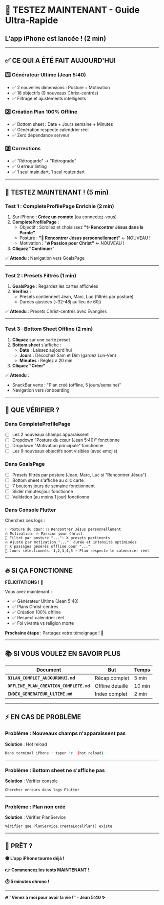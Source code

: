 # 🚀 TESTEZ MAINTENANT - Guide Ultra-Rapide
## L'app iPhone est lancée ! (2 min)

---

## ✅ CE QUI A ÉTÉ FAIT AUJOURD'HUI

### 1️⃣ Générateur Ultime (Jean 5:40)
- ✅ 2 nouvelles dimensions : Posture + Motivation
- ✅ 18 objectifs (9 nouveaux Christ-centrés)
- ✅ Filtrage et ajustements intelligents

### 2️⃣ Création Plan 100% Offline
- ✅ Bottom sheet : Date + Jours semaine + Minutes
- ✅ Génération respecte calendrier réel
- ✅ Zero dépendance serveur

### 3️⃣ Corrections
- ✅ "Rétrogarde" → "Rétrograde"
- ✅ 0 erreur linting
- ✅ 1 seul main.dart, 1 seul router.dart

---

## 🧪 TESTEZ MAINTENANT ! (5 min)

### Test 1 : CompleteProfilePage Enrichie (2 min)

1. Sur iPhone : **Créez un compte** (ou connectez-vous)
2. **CompleteProfilePage** :
   - Objectif : Scrollez et choisissez **"✨ Rencontrer Jésus dans la Parole"**
   - Posture : **"💎 Rencontrer Jésus personnellement"** ← NOUVEAU !
   - Motivation : **"🔥 Passion pour Christ"** ← NOUVEAU !
3. **Cliquez "Continuer"**

✅ **Attendu** : Navigation vers GoalsPage

---

### Test 2 : Presets Filtrés (1 min)

1. **GoalsPage** : Regardez les cartes affichées
2. **Vérifiez** :
   - Presets contiennent Jean, Marc, Luc (filtrés par posture)
   - Durées ajustées (~32-48j au lieu de 60j)

✅ **Attendu** : Presets Christ-centrés avec Évangiles

---

### Test 3 : Bottom Sheet Offline (2 min)

1. **Cliquez** sur une carte preset
2. **Bottom sheet** s'affiche :
   - **Date** : Laissez aujourd'hui
   - **Jours** : Décochez Sam et Dim (gardez Lun-Ven)
   - **Minutes** : Réglez à 20 min
3. **Cliquez "Créer"**

✅ **Attendu** :
- SnackBar verte : "Plan créé (offline, 5 jours/semaine)"
- Navigation vers /onboarding

---

## 🎯 QUE VÉRIFIER ?

### Dans CompleteProfilePage
- [ ] Les 2 nouveaux champs apparaissent
- [ ] Dropdown "Posture du cœur (Jean 5:40)" fonctionne
- [ ] Dropdown "Motivation principale" fonctionne
- [ ] Les 9 nouveaux objectifs sont visibles (avec emojis)

### Dans GoalsPage
- [ ] Presets filtrés par posture (Jean, Marc, Luc si "Rencontrer Jésus")
- [ ] Bottom sheet s'affiche au clic carte
- [ ] 7 boutons jours de semaine fonctionnent
- [ ] Slider minutes/jour fonctionne
- [ ] Validation (au moins 1 jour) fonctionne

### Dans Console Flutter
Cherchez ces logs :
```
💎 Posture du cœur: 💎 Rencontrer Jésus personnellement
🔥 Motivation: 🔥 Passion pour Christ
💎 Filtré par posture "...": X presets pertinents
🔥 Ajusté par motivation "...": durée et intensité optimisées
📖 X passages générés offline pour "..."
📅 Jours sélectionnés: 1,2,3,4,5 → Plan respecte le calendrier réel
```

---

## 🔥 SI ÇA FONCTIONNE

**FÉLICITATIONS ! 🎉**

Vous avez maintenant :
- ✅ Générateur Ultime (Jean 5:40)
- ✅ Plans Christ-centrés
- ✅ Création 100% offline
- ✅ Respect calendrier réel
- ✅ Foi vivante vs religion morte

**Prochaine étape** : Partagez votre témoignage ! 🙏

---

## 📚 SI VOUS VOULEZ EN SAVOIR PLUS

| Document | But | Temps |
|----------|-----|-------|
| **`BILAN_COMPLET_AUJOURDHUI.md`** | Récap complet | 5 min |
| **`OFFLINE_PLAN_CREATION_COMPLETE.md`** | Offline détaillé | 10 min |
| **`INDEX_GENERATEUR_ULTIME.md`** | Index complet | 2 min |

---

## ⚡ EN CAS DE PROBLÈME

### Problème : Nouveaux champs n'apparaissent pas

**Solution** : Hot reload
```bash
Dans terminal iPhone : taper 'r' (hot reload)
```

---

### Problème : Bottom sheet ne s'affiche pas

**Solution** : Vérifier console
```
Chercher erreurs dans logs Flutter
```

---

### Problème : Plan non créé

**Solution** : Vérifier PlanService
```dart
Vérifier que PlanService.createLocalPlan() existe
```

---

## 🎊 PRÊT ?

**🟢 L'app iPhone tourne déjà !**

**👉 Commencez les tests MAINTENANT !**

**⏱️ 5 minutes chrono !**

---

**🔥 "Venez à moi pour avoir la vie !" - Jean 5:40 ✨**

